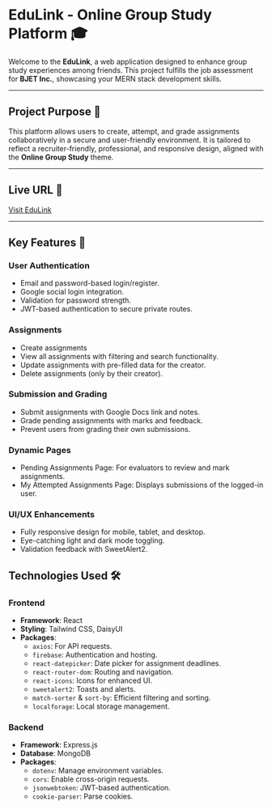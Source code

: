 # **EduLink - Online Group Study Platform** 🎓

Welcome to the **EduLink**, a web application designed to enhance group study experiences among friends. This project fulfills the job assessment for **BJET Inc.**, showcasing your MERN stack development skills.

---

## **Project Purpose** 🌟

This platform allows users to create, attempt, and grade assignments collaboratively in a secure and user-friendly environment. It is tailored to reflect a recruiter-friendly, professional, and responsive design, aligned with the **Online Group Study** theme.

---

## **Live URL** 🔗

[Visit EduLink](#https://edulink-f2125.web.app/)

---

## **Key Features** 🚀

### **User Authentication**

- Email and password-based login/register.
- Google social login integration.
- Validation for password strength.
- JWT-based authentication to secure private routes.

### **Assignments**

- Create assignments
- View all assignments with filtering and search functionality.
- Update assignments with pre-filled data for the creator.
- Delete assignments (only by their creator).

### **Submission and Grading**

- Submit assignments with Google Docs link and notes.
- Grade pending assignments with marks and feedback.
- Prevent users from grading their own submissions.

### **Dynamic Pages**

- Pending Assignments Page: For evaluators to review and mark assignments.
- My Attempted Assignments Page: Displays submissions of the logged-in user.

### **UI/UX Enhancements**

- Fully responsive design for mobile, tablet, and desktop.
- Eye-catching light and dark mode toggling.
- Validation feedback with SweetAlert2.

## **Technologies Used** 🛠️

### **Frontend**

- **Framework**: React
- **Styling**: Tailwind CSS, DaisyUI
- **Packages**:
  - `axios`: For API requests.
  - `firebase`: Authentication and hosting.
  - `react-datepicker`: Date picker for assignment deadlines.
  - `react-router-dom`: Routing and navigation.
  - `react-icons`: Icons for enhanced UI.
  - `sweetalert2`: Toasts and alerts.
  - `match-sorter` & `sort-by`: Efficient filtering and sorting.
  - `localforage`: Local storage management.

### **Backend**

- **Framework**: Express.js
- **Database**: MongoDB
- **Packages**:
  - `dotenv`: Manage environment variables.
  - `cors`: Enable cross-origin requests.
  - `jsonwebtoken`: JWT-based authentication.
  - `cookie-parser`: Parse cookies.
